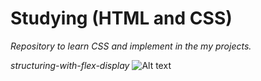 # Studying (HTML and CSS)

_Repository to learn CSS and implement in the my projects._

*structuring-with-flex-display*
![Alt text](https://github.com/alandev2/html-css/blob/main/codes/structuring-with-flex-display/example.png?raw=true "Title")
